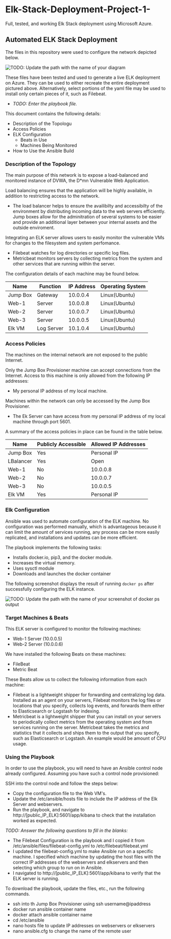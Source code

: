 # Elk-Stack-Deployment-Project-1-
Full, tested, and working Elk Stack deployment using Microsoft Azure. 

## Automated ELK Stack Deployment

The files in this repository were used to configure the network depicted below.

![TODO: Update the path with the name of your diagram](Images/ELK_Diagram.png)

These files have been tested and used to generate a live ELK deployment on Azure. They can be used to either recreate the entire deployment pictured above. Alternatively, select portions of the yaml file may be used to install only certain pieces of it, such as Filebeat.

  - _TODO: Enter the playbook file._

This document contains the following details:
- Description of the Topologu
- Access Policies
- ELK Configuration
  - Beats in Use
  - Machines Being Monitored
- How to Use the Ansible Build


### Description of the Topology

The main purpose of this network is to expose a load-balanced and monitored instance of DVWA, the D*mn Vulnerable Web Application.

Load balancing ensures that the application will be highly available, in addition to restricting access to the network.
- The load balancer helps to ensure the availibilty and accessibilty of the environment by distributing incoming data to the web servers efficiently. Jump boxes allow for the adminitration of several systems to be easier and provide an additional layer between your internal assets and the outside enviroment. 

Integrating an ELK server allows users to easily monitor the vulnerable VMs for changes to the filesystem and system perfomance.
- Filebeat watches for log directories or specific log files. 
- Metricbeat monitors servers by collecting metrics from the system and other services that are running within the server.

The configuration details of each machine may be found below.

| Name     | Function | IP Address | Operating System |
|----------|----------|------------|------------------|
| Jump Box | Gateway   | 10.0.0.4  | Linux(Ubuntu)    |
| Web-1    | Server    | 10.0.0.8  | Linux(Ubuntu)    |
| Web-2    | Server    | 10.0.0.7  | Linux(Ubuntu)    |
| Web-3    | Server    | 10.0.0.5  | Linux(Ubuntu)    |
| Elk VM   | Log Server| 10.1.0.4  | Linux(Ubuntu)    |

### Access Policies

The machines on the internal network are not exposed to the public Internet. 

Only the Jump Box Provisioner machine can accept connections from the Internet. Access to this machine is only allowed from the following IP addresses:
- My personal IP address of my local machine.  

Machines within the network can only be accessed by the Jump Box Provisioner.
- The Ek Server can have access from my personal IP address of my local machine through port 5601. 

A summary of the access policies in place can be found in the table below.

| Name     | Publicly Accessible | Allowed IP Addresses |
|----------|---------------------|----------------------|
| Jump Box |        Yes          |      Personal IP     |
| LBalancer|        Yes          |      Open            |
| Web-1    |         No          |      10.0.0.8        |
| Web-2    |         No          |      10.0.0.7        |
| Web-3    |         No          |      10.0.0.5        |
| Elk VM   |        Yes          |      Personal IP     |

### Elk Configuration

Ansible was used to automate configuration of the ELK machine. No configuration was performed manually, which is advantageous because it can limit the amount of services running, any process can be more easily replicated, and installations and updates can be more efficient. 

The playbook implements the following tasks:
- Installs docker.io, pip3, and the docker module. 
- Increases the virtual memory. 
- Uses sysctl module 
- Downloads and launches the docker container 

The following screenshot displays the result of running `docker ps` after successfully configuring the ELK instance.

![TODO: Update the path with the name of your screenshot of docker ps output](Images/docker_ps_output.png)

### Target Machines & Beats
This ELK server is configured to monitor the following machines:
- Web-1 Server (10.0.0.5)
- Web-2 Server (10.0.0.6)

We have installed the following Beats on these machines:
- FileBeat
- Metric Beat

These Beats allow us to collect the following information from each machine:
- Filebeat is a lightweight shipper for forwarding and centralizing log data. Installed as an agent on your servers, Filebeat monitors the log files or locations that you specify, collects log events, and forwards them either to Elasticsearch or Logstash for indexing. 
- Metricbeat is a lightweight shipper that you can install on your servers to periodically collect metrics from the operating system and from services running on the server. Metricbeat takes the metrics and statistics that it collects and ships them to the output that you specify, such as Elasticsearch or Logstash. An example would be amount of CPU usage. 

### Using the Playbook
In order to use the playbook, you will need to have an Ansible control node already configured. Assuming you have such a control node provisioned: 

SSH into the control node and follow the steps below:
- Copy the configuration file to the Web VM's.
- Update the /etc/ansible/hosts file to include the IP address of the Elk Server and webservers.
- Run the playbook, and navigate to http://[public_IP_ELK]:5601/app/kibana to check that the installation worked as expected.

_TODO: Answer the following questions to fill in the blanks:_
- The Filebeat Configuration is the playbook and I copied it from /etc/ansible/files/filebeat-config.yml to /etc/filebeat/filebeat.yml
- I updated the filebeat-config.yml to make Ansible run on a specific machine. I specified which machine by updating the host files with the correct IP addresses of the webservers and elkservers and then selecting which group to run on in Ansible. 
- I navigated to http://[public_IP_ELK]:5601/app/kibana to verify that the ELK server is running. 

To download the playbook, update the files, etc., run the following commands. 
- ssh into th Jump Box Provisioner using ssh username@ipaddress 
- docker run ansible container name 
- docker attach ansible container name 
- cd /etc/ansible 
- nano hosts file to update IP addresses on webservers or elkservers 
- nano ansible.cfg to change the name of the remote user
